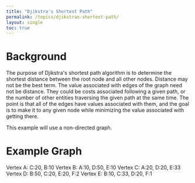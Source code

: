 ```yaml
---
title: "Djikstra's Shortest Path"
permalink: /topics/djikstras-shortest-path/
layout: single
toc: true
---
```

# Background

The purpose of Djikstra's shortest path algorithm is to determine the shortest distance between the root node and all other nodes. Distance may not be the best term. The value associated with edges of the graph need not be distance. They could be costs associated following a given path, or the number of other entities traversing the given path at the same time. The point is that all of the edges have values associated with them, and the goal is to make it to any given node while minimizing the value associated with getting there. 

This example will use a non-directed graph. 

# Example Graph

Vertex A: C:20, B:10
Vertex B: A:10, D:50, E:10
Vertex C: A:20, D:20, E:33
Vertex D: B:50, C:20, E:20, F:2
Vertex E: B:10, C:33, D:20, F:1
